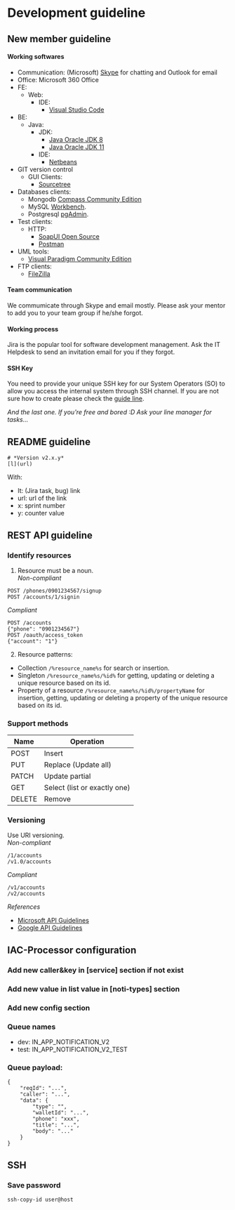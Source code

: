 # Development guideline
## New member guideline
#### Working softwares
- Communication: (Microsoft) [Skype](https://www.skype.com/en/get-skype/) for chatting and Outlook for email
- Office: Microsoft 360 Office
- FE:
  - Web:
    - IDE:
      - [Visual Studio Code](https://code.visualstudio.com/download)
- BE:
  - Java:
    - JDK:
      - [Java Oracle JDK 8](https://www.oracle.com/java/technologies/javase-jdk8-downloads.html)
      - [Java Oracle JDK 11](https://www.oracle.com/java/technologies/javase-jdk11-downloads.html)
    - IDE:
      - [Netbeans](https://netbeans.apache.org/download/index.html)
- GIT version control
  - GUI Clients:
    - [Sourcetree](https://www.sourcetreeapp.com/)
- Databases clients:
  - Mongodb [Compass Community Edition](https://www.mongodb.com/download-center/compass)
  - MySQL [Workbench](https://dev.mysql.com/downloads/workbench/).
  - Postgresql [pgAdmin](https://www.pgadmin.org/download/).
- Test clients:
  - HTTP:
    - [SoapUI Open Source](https://www.soapui.org/downloads/soapui.html)
    - [Postman](https://www.postman.com/downloads/)
- UML tools:
  - [Visual Paradigm Community Edition](https://www.visual-paradigm.com/download/community.jsp)
- FTP clients:
  - [FileZilla](https://filezilla-project.org/download.php)
#### Team communication
We commumicate through Skype and email mostly. Please ask your mentor to add you to your team group if he/she forgot.
#### Working process
Jira is the popular tool for software development management. Ask the IT Helpdesk to send an invitation email for you if they forgot.
#### SSH Key
You need to provide your unique SSH key for our System Operators (SO) to allow you access the internal system through SSH channel. If you are not sure how to create please check the [guide line](https://docs.gitlab.com/ee/ssh/).

*And the last one. If you're free and bored :D Ask your line manager for tasks...*
## README guideline
```
# *Version v2.x.y*
[l](url)
```
With:
- lt: (Jira task, bug) link
- url: url of the link
- x: sprint number
- y: counter value
## REST API guideline
### Identify resources  
1. Resource must be a noun.  
*Non-compliant*
```
POST /phones/0901234567/signup
POST /accounts/1/signin
```
*Compliant*
```
POST /accounts
{"phone": "0901234567"}
POST /oauth/access_token
{"account": "1"}
```
2. Resource patterns:
- Collection `/%resource_name%s` for search or insertion.
- Singleton `/%resource_name%s/%id%` for getting, updating or deleting a unique resource based on its id.
- Property of a resource `/%resource_name%s/%id%/propertyName` for insertion, getting, updating or deleting a property of the unique resource based on its id.

### Support methods
Name | Operation
---- | --------
POST | Insert
PUT | Replace (Update all)
PATCH | Update partial
GET | Select (list or exactly one)
DELETE | Remove

### Versioning
Use URI versioning.  
*Non-compliant*
```
/1/accounts
/v1.0/accounts
```
*Compliant*
```
/v1/accounts
/v2/accounts
```

*References*
- [Microsoft API Guidelines](https://github.com/microsoft/api-guidelines/blob/vNext/Guidelines.md)
- [Google API Guidelines](https://cloud.google.com/apis/design/resources)

## IAC-Processor configuration
### Add new caller&key in [service] section if not exist
### Add new value in list value in [noti-types] section
### Add new config section
### Queue names
- dev: IN_APP_NOTIFICATION_V2
- test: IN_APP_NOTIFICATION_V2_TEST
### Queue payload:
```
{
	"reqId": "...",
	"caller": "...",
	"data": {
		"type": "",
		"walletId": "...",
		"phone": "xxx",
		"title": "...",
		"body": "..."
	}
}
```
## SSH
### Save password
`ssh-copy-id user@host`
